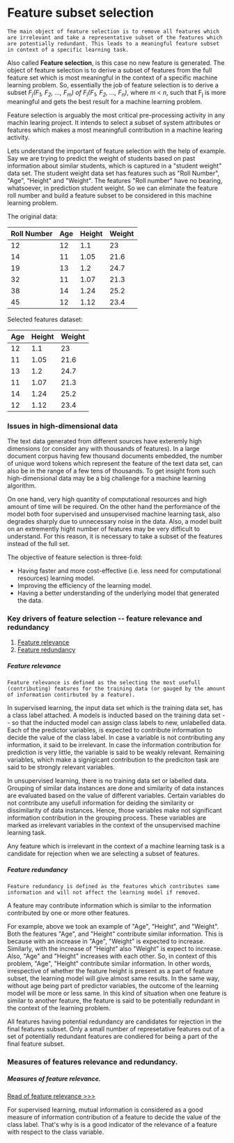 # Feature subset selection

`The main object of feature selection is to remove all features which are irrelevant and take a representative subset of the features which are potentially redundant. This leads to a meaningful feature subset in context of a specific learning task.`


Also called **Feature selection**, is this case no new feature is generated. The object of feature selection is to derive a subset of features from the full feature set which is most meaningful in the context of a specific machine learning problem. So, essentially the job of feature selection is to derive a subset *F<sub>j</sub>(F<sub>1</sub>, F<sub>2</sub>, ..., F<sub>m</sub>) of F<sub>i</sub>(F<sub>1</sub>, F<sub>2</sub>, ..., F<sub>n</sub>)*, where  *m* < *n*, such that F<sub>j</sub> is more meaningful and gets the best result for a machine learning problem.


Feature selection is arguably the most critical pre-processing activity in any machin learing project. It intends to select a subset of system attributes or features which makes a most meaningfull contribution in a machine learing activity.

Lets understand the important of feature selection with the help of example. Say we are trying to predict the weight of students based on past information about similar students, which is captured in a "student weight" data set. The student weight data set has features such as "Roll Number", "Age", "Height" and "Weight". The features "Roll number" have no bearing, whatsoever, in prediction student weight. So we can eliminate the feature roll number and build a feature subset to be considered in this machine learning problem.

The original data:

| Roll Number | Age | Height | Weight |
|-----|-----|-----|-----|
| 12 | 12 | 1.1 | 23 |
| 14 | 11 | 1.05 | 21.6 |
| 19 | 13 | 1.2 | 24.7 |
| 32 | 11 | 1.07 | 21.3 |
| 38 | 14 | 1.24 | 25.2 |
| 45 | 12 | 1.12 | 23.4 |

Selected features dataset:

| Age | Height | Weight |
|-----|-----|-----|
| 12 | 1.1 | 23 |
| 11 | 1.05 | 21.6 |
| 13 | 1.2 | 24.7 |
| 11 | 1.07 | 21.3 |
| 14 | 1.24 | 25.2 |
| 12 | 1.12 | 23.4 |



### Issues in high-dimensional data

The text data generated from different sources have exteremly high dimensions (or consider any with thousands of features). In a large document corpus having few thousand documents embedded, the number of unique word tokens which represent the feature of the text data set, can also be in the range of a few tens of thousands. To get insight from such high-dimensional data may be a big challenge for a machine learning algorithm.

On one hand, very high quantity of computational resources and high amount of time will be required. On the other hand the performance of the model both foor supervised and unsupervised machine learning task, also degrades sharply due to unnecessary noise in the data. Also, a model built on an extremently hight number of features may be very difficult to understand. For this reason, it is necessary to take a subset of the features instead of the full set.

The objective of feature selection is three-fold:

- Having faster and more cost-effective (i.e. less need for computational resources) learning model.
- Improving the efficiency of the learning model.
- Having a better understanding of the underlying model that generated the data.

### Key drivers of feature selection -- feature relevance and redundancy

1. [Feature relevance](#feature-relevance)
2. [Feature redundancy](#feature-redundancy)

##### Feature relevance

`Feature relevance is defined as the selecting the most usefull (contributing) features for the training data (or gauged by the amount of information contirbuted by a feature).` 

In supervised learning, the input data set which is the training data set, has a class label attached. A models is inducted based on the training data set -- so that the inducted model can assign class labels to new, unlabelled data. Each of the predictor variables, is expected to contribute information to decide the value of the class label. In case a variable is not contributing any information, it said to be irrelevant. In case the information contribution for prediction is very little, the variable is said to be weakly relevant. Remaining variables, which make a signigicant contribution to the prediciton task are said to be strongly relevant variables.

In unsupervised learning, there is no training data set or labelled data. Grouping of similar data instances are done and similarity of data instances are evaluated based on the value of different variables. Certain variables do not contribute any usefull information for deiding the similarity or dissimilarity of data instances. Hence, those variables make not significant information contribution in the grouping process. These variables are marked as irrelevant variables in the context of the unsupervised machine learning task.

Any feature which is irrelevant in the context of a machine learning task is a candidate for rejection when we are selecting a subset of features.

##### Feature redundancy

`Feature redundancy is defined as the features which contributes same information and will not affect the learning model if removed.`

A feature may contribute information which is similar to the information contributed by one or more other features.

For example, above we took an example of "Age", "Height", and "Weight". Both the features "Age", and "Height" contribute similar information. This is because with an increase in "Age", "Weight" is expected to increase. Similarly, with the increase of "Height" also "Weight" is expect to increase. Also, "Age" and "Height" increases with each other. So, in context of this problem, "Age", "Height" contribute similar information. In other words, irrespective of whether the feature height is present as a part of feature subset, the learning model will give almost same results. In the same way, without age being part of predictor variables, the outcome of the learning model will be more or less same. In this kind of situation when one feature is similar to another feature, the feature is said to be potentially redundant in the context of the learning problem.

All features having potential redundancy are candidates for rejection in the final features subset. Only a small number of represetative features out of a set of potentially redundant features are condiered for being a part of the final feature subset.




### Measures of features relevance and redundancy.

##### Measures of feature relevance.

[Read of feature relevance >>>](#feature-relevance)

For supervised learning, mutual information is considered as a good measure of information contribution of a feature to decide the value of the class label. That's why is is a good indicator of the relevance of a feature with respect to the class variable. 
